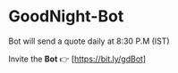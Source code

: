 # GoodNight-Bot
Bot will send a quote daily at 8:30 P.M (IST)

Invite the **Bot** 👉 [https://bit.ly/gdBot]
